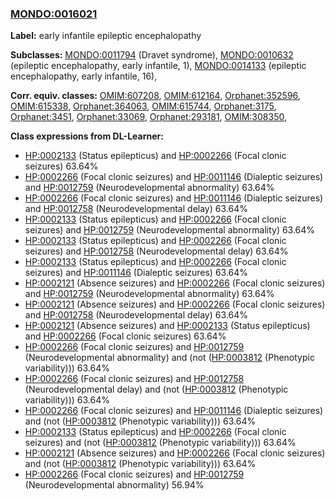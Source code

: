
### [MONDO:0016021](http://purl.obolibrary.org/obo/MONDO_0016021)
**Label:** early infantile epileptic encephalopathy

**Subclasses:** [MONDO:0011794](http://purl.obolibrary.org/obo/MONDO_0011794) (Dravet syndrome), [MONDO:0010632](http://purl.obolibrary.org/obo/MONDO_0010632) (epileptic encephalopathy, early infantile, 1), [MONDO:0014133](http://purl.obolibrary.org/obo/MONDO_0014133) (epileptic encephalopathy, early infantile, 16), 

**Corr. equiv. classes:** [OMIM:607208](http://purl.obolibrary.org/obo/OMIM_607208), [OMIM:612164](http://purl.obolibrary.org/obo/OMIM_612164), [Orphanet:352596](http://www.orpha.net/ORDO/Orphanet_352596), [OMIM:615338](http://purl.obolibrary.org/obo/OMIM_615338), [Orphanet:364063](http://www.orpha.net/ORDO/Orphanet_364063), [OMIM:615744](http://purl.obolibrary.org/obo/OMIM_615744), [Orphanet:3175](http://www.orpha.net/ORDO/Orphanet_3175), [Orphanet:3451](http://www.orpha.net/ORDO/Orphanet_3451), [Orphanet:33069](http://www.orpha.net/ORDO/Orphanet_33069), [Orphanet:293181](http://www.orpha.net/ORDO/Orphanet_293181), [OMIM:308350](http://purl.obolibrary.org/obo/OMIM_308350), 

**Class expressions from DL-Learner:**

- [HP:0002133](http://purl.obolibrary.org/obo/HP_0002133) (Status epilepticus) and [HP:0002266](http://purl.obolibrary.org/obo/HP_0002266) (Focal clonic seizures) 63.64%
- [HP:0002266](http://purl.obolibrary.org/obo/HP_0002266) (Focal clonic seizures) and [HP:0011146](http://purl.obolibrary.org/obo/HP_0011146) (Dialeptic seizures) and [HP:0012759](http://purl.obolibrary.org/obo/HP_0012759) (Neurodevelopmental abnormality) 63.64%
- [HP:0002266](http://purl.obolibrary.org/obo/HP_0002266) (Focal clonic seizures) and [HP:0011146](http://purl.obolibrary.org/obo/HP_0011146) (Dialeptic seizures) and [HP:0012758](http://purl.obolibrary.org/obo/HP_0012758) (Neurodevelopmental delay) 63.64%
- [HP:0002133](http://purl.obolibrary.org/obo/HP_0002133) (Status epilepticus) and [HP:0002266](http://purl.obolibrary.org/obo/HP_0002266) (Focal clonic seizures) and [HP:0012759](http://purl.obolibrary.org/obo/HP_0012759) (Neurodevelopmental abnormality) 63.64%
- [HP:0002133](http://purl.obolibrary.org/obo/HP_0002133) (Status epilepticus) and [HP:0002266](http://purl.obolibrary.org/obo/HP_0002266) (Focal clonic seizures) and [HP:0012758](http://purl.obolibrary.org/obo/HP_0012758) (Neurodevelopmental delay) 63.64%
- [HP:0002133](http://purl.obolibrary.org/obo/HP_0002133) (Status epilepticus) and [HP:0002266](http://purl.obolibrary.org/obo/HP_0002266) (Focal clonic seizures) and [HP:0011146](http://purl.obolibrary.org/obo/HP_0011146) (Dialeptic seizures) 63.64%
- [HP:0002121](http://purl.obolibrary.org/obo/HP_0002121) (Absence seizures) and [HP:0002266](http://purl.obolibrary.org/obo/HP_0002266) (Focal clonic seizures) and [HP:0012759](http://purl.obolibrary.org/obo/HP_0012759) (Neurodevelopmental abnormality) 63.64%
- [HP:0002121](http://purl.obolibrary.org/obo/HP_0002121) (Absence seizures) and [HP:0002266](http://purl.obolibrary.org/obo/HP_0002266) (Focal clonic seizures) and [HP:0012758](http://purl.obolibrary.org/obo/HP_0012758) (Neurodevelopmental delay) 63.64%
- [HP:0002121](http://purl.obolibrary.org/obo/HP_0002121) (Absence seizures) and [HP:0002133](http://purl.obolibrary.org/obo/HP_0002133) (Status epilepticus) and [HP:0002266](http://purl.obolibrary.org/obo/HP_0002266) (Focal clonic seizures) 63.64%
- [HP:0002266](http://purl.obolibrary.org/obo/HP_0002266) (Focal clonic seizures) and [HP:0012759](http://purl.obolibrary.org/obo/HP_0012759) (Neurodevelopmental abnormality) and (not ([HP:0003812](http://purl.obolibrary.org/obo/HP_0003812) (Phenotypic variability))) 63.64%
- [HP:0002266](http://purl.obolibrary.org/obo/HP_0002266) (Focal clonic seizures) and [HP:0012758](http://purl.obolibrary.org/obo/HP_0012758) (Neurodevelopmental delay) and (not ([HP:0003812](http://purl.obolibrary.org/obo/HP_0003812) (Phenotypic variability))) 63.64%
- [HP:0002266](http://purl.obolibrary.org/obo/HP_0002266) (Focal clonic seizures) and [HP:0011146](http://purl.obolibrary.org/obo/HP_0011146) (Dialeptic seizures) and (not ([HP:0003812](http://purl.obolibrary.org/obo/HP_0003812) (Phenotypic variability))) 63.64%
- [HP:0002133](http://purl.obolibrary.org/obo/HP_0002133) (Status epilepticus) and [HP:0002266](http://purl.obolibrary.org/obo/HP_0002266) (Focal clonic seizures) and (not ([HP:0003812](http://purl.obolibrary.org/obo/HP_0003812) (Phenotypic variability))) 63.64%
- [HP:0002121](http://purl.obolibrary.org/obo/HP_0002121) (Absence seizures) and [HP:0002266](http://purl.obolibrary.org/obo/HP_0002266) (Focal clonic seizures) and (not ([HP:0003812](http://purl.obolibrary.org/obo/HP_0003812) (Phenotypic variability))) 63.64%
- [HP:0002266](http://purl.obolibrary.org/obo/HP_0002266) (Focal clonic seizures) and [HP:0012759](http://purl.obolibrary.org/obo/HP_0012759) (Neurodevelopmental abnormality) 56.94%


